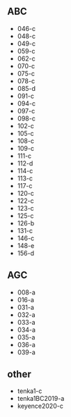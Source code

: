 ## ABC
- 046-c
- 048-c
- 049-c
- 059-c
- 062-c
- 070-c
- 075-c
- 078-c
- 085-d
- 091-c
- 094-c
- 097-c
- 098-c
- 102-c
- 105-c
- 108-c
- 109-c
- 111-c
- 112-d
- 114-c
- 113-c
- 117-c
- 120-c
- 122-c
- 123-c
- 125-c
- 126-b
- 131-c
- 146-c
- 148-e
- 156-d
## AGC
- 008-a
- 016-a
- 031-a
- 032-a
- 033-a
- 034-a
- 035-a
- 036-a
- 039-a
## other
- tenka1-c
- tenka1BC2019-a
- keyence2020-c
